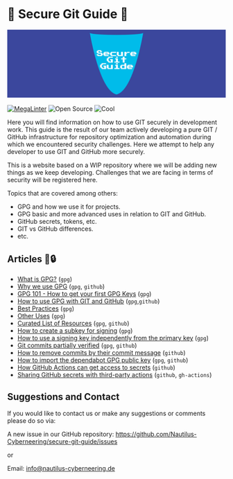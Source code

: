 # 🚨 Secure Git Guide 🚨

![Index header](./media/HEADER/SGG-IndexHeader-1600x500.jpg)

[![MegaLinter](https://github.com/Nautilus-Cyberneering/GPG-Bootcamp/actions/workflows/mega-linter.yml/badge.svg)](https://github.com/Nautilus-Cyberneering/GPG-Bootcamp/actions/workflows/mega-linter.yml)
![Open Source](https://badgen.net/badge/Open%20Source/100%25/DA2CE7)
![Cool](https://badgen.net/badge/Cool/100%25/FF7F50)

Here you will find information on how to use GIT securely in development work.
This guide is the result of our team actively developing a pure GIT / GitHub infrastructure for repository optimization and automation during which we encountered security challenges.
Here we attempt to help any developer to use GIT and GitHub more securely.

This is a website based on a WIP repository where we will be adding new things as we keep developing.
Challenges that we are facing in terms of security will be registered here.

Topics that are covered among others:

- GPG and how we use it for projects.
- GPG basic and more advanced uses in relation to GIT and GitHub.
- GitHub secrets, tokens, etc.
- GIT vs GitHub differences.
- etc.

## Articles 🔑🔒

- [What is GPG?](./001_GPG-What-is-GPG.md) (`gpg`)
- [Why we use GPG](./002_GPG-Why-we-use-GPG.md) (`gpg`, `github`)
- [GPG 101 - How to get your first GPG Keys](./003-GPG-101-How-to-get-your-first-GPG-Keys.md) (`gpg`)
- [How to use GPG with GIT and GitHub](./004_GPG-How-to-use-GPG-with-GIT-and-GitHub.md) (`gpg`,`github`)
- [Best Practices](./005_GPG-Best-Practices.md) (`gpg`)
- [Other Uses](./006_GPG-Other-Uses.md) (`gpg`)
- [Curated List of Resources](./007_GPG-Curated-List-of-Resources.md) (`gpg`, `github`)
- [How to create a subkey for signing](./008_GPG-How-to-create-a-subkey-for-signing.md) (`gpg`)
- [How to use a signing key independently from the primary key](./009_GPG-How-to-use-a-signing-key-independently-from-primary-key.md) (`gpg`)
- [Git commits partially verified](./010_GPG-Git-commits-partially-verified.md) (`gpg`, `github`)
- [How to remove commits by their commit message](./011_How-to-remove-commits-by-commit-message.md) (`github`)
- [How to import the dependabot GPG public key](./012_How-to-import-the-dependabot-gpg-public-key.md) (`gpg`, `github`)
- [How GitHub Actions can get access to secrets](./013_How-github-actions-can-get-access-to-secrets.md) (`github`)
- [Sharing GitHub secrets with third-party actions](./014_Sharing-GitHub-secrets-with-third-party-actions.md) (`github`, `gh-actions`)

## Suggestions and Contact

If you would like to contact us or make any suggestions or comments please do so via:

A new issue in our GitHub repository: <https://github.com/Nautilus-Cyberneering/secure-git-guide/issues>

or

Email: [info@nautilus-cyberneering.de](mailto:info@nautiluscyberneering.de)
